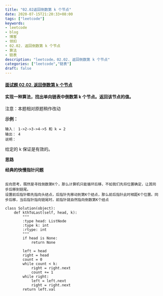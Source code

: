 ```yaml
---
title: "02.02返回倒数第 k 个节点"
date: 2020-07-15T21:20:33+08:00
tags: ["leetcode"]
keywords: 
- leetcode
- blog
- 博客
- 领扣
- 02.02. 返回倒数第 k 个节点
- 算法
- 链表
description: "leetcode，02.02. 返回倒数第 k 个节点"
categories: ["leetcode","链表"]
draft: false
---
```




#### [面试题 02.02. 返回倒数第 k 个节点](https://leetcode-cn.com/problems/kth-node-from-end-of-list-lcci/)



#### 实现一种算法，找出单向链表中倒数第 k 个节点。返回该节点的值。

注意：本题相对原题稍作改动

**示例：**

```
输入： 1->2->3->4->5 和 k = 2
输出： 4
说明：
```

给定的 k 保证是有效的。



**思路**

**经典的快慢指针问题**

```

反向思考，既然是寻找倒数第K个，那么计算机只能循环后移，不如我们先将位置确定，让其同步后移到链尾。
设置前后指针都先指向头结点，后指针先移动到第K个结点，那么前后指针此时相距K个位置。同步后移，当后指针指向链尾时，前指针就自然指向倒数第K个结点
```



```
class Solution(object):
    def kthToLast(self, head, k):
        """
        :type head: ListNode
        :type k: int
        :rtype: int
        """
        if head is None:
            return None

        left = head
        right = head
        count = 0
        while count < k:
            right = right.next
            count += 1
        while right:
            left = left.next
            right = right.next
        return left.val
```

